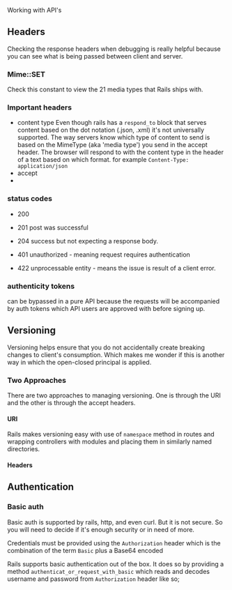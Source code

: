 Working with API's

## Headers
Checking the response headers when debugging is really helpful because you can see what is being passed between client and server. 

### Mime::SET
Check this constant to view the 21 media types that Rails ships with.

### Important headers
- content type
Even though rails has a `respond_to` block that serves content based on the dot notation (.json, .xml) it's not universally supported. The way servers know which type of content to send is based on the MimeType (aka 'media type') you send in the accept header. The browser will respond to with the content type in the header of a text based on which format. for example `Content-Type: application/json`
- accept
- 

### status codes
- 200

- 201 
post was successful

- 204
success but not expecting a response body.

- 401
unauthorized - meaning request requires authentication

- 422
unprocessable entity - means the issue is result of a client error.

### authenticity tokens
can be bypassed in a pure API because the requests will be accompanied by auth tokens which API users are approved with before signing up.


## Versioning 
Versioning helps ensure that you do not accidentally create breaking changes to client's consumption. Which makes me wonder if this is another way in which the open-closed principal is applied. 

### Two Approaches
There are two approaches to managing versioning. One is through the URI and the other is through the accept headers. 

#### URI
Rails makes versioning easy with use of `namespace` method in routes and wrapping controllers with modules and placing them in similarly named directories.

#### Headers

## Authentication
### Basic auth
Basic auth is supported by rails, http, and even curl. But it is not secure. So you will need to decide if it's enough security or in need of more. 

Credentials must be provided using the `Authorization` header which is the combination of the term `Basic` plus a Base64 encoded

Rails supports basic authentication out of the box. It does so by providing a method `authenticat_or_request_with_basic` which reads and decodes username and password from `Authorization` header like so;



